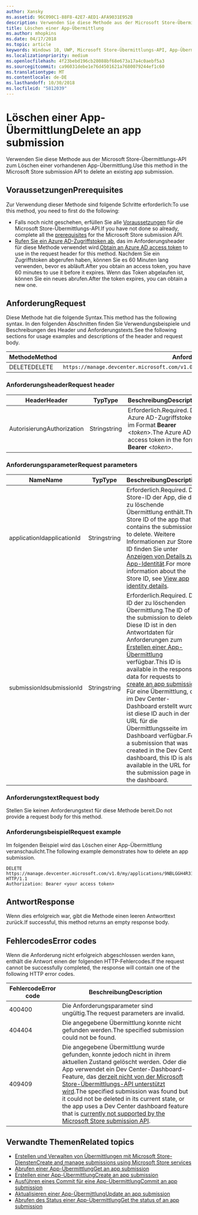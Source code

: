 ```yaml
---
author: Xansky
ms.assetid: 96C090C1-88F8-42E7-AED1-AFA9031E952B
description: Verwenden Sie diese Methode aus der Microsoft Store-Übermittlungs-API zum Löschen einer vorhandenen App-Übermittlung.
title: Löschen einer App-Übermittlung
ms.author: mhopkins
ms.date: 04/17/2018
ms.topic: article
keywords: Windows 10, UWP, Microsoft Store-Übermittlungs-API, App-Übermittlung, löschen
ms.localizationpriority: medium
ms.openlocfilehash: 4f23bebd196cb28088bf68e673a17a4c0aebf5a3
ms.sourcegitcommit: ca96031debe1e76d4501621a7680079244ef1c60
ms.translationtype: MT
ms.contentlocale: de-DE
ms.lasthandoff: 10/30/2018
ms.locfileid: "5812039"
---
```

# <a name="delete-an-app-submission"></a><span data-ttu-id="c0f68-104">Löschen einer App-Übermittlung</span><span class="sxs-lookup"><span data-stu-id="c0f68-104">Delete an app submission</span></span>

<span data-ttu-id="c0f68-105">Verwenden Sie diese Methode aus der Microsoft Store-Übermittlungs-API zum Löschen einer vorhandenen App-Übermittlung.</span><span class="sxs-lookup"><span data-stu-id="c0f68-105">Use this method in the Microsoft Store submission API to delete an existing app submission.</span></span>

## <a name="prerequisites"></a><span data-ttu-id="c0f68-106">Voraussetzungen</span><span class="sxs-lookup"><span data-stu-id="c0f68-106">Prerequisites</span></span>

<span data-ttu-id="c0f68-107">Zur Verwendung dieser Methode sind folgende Schritte erforderlich:</span><span class="sxs-lookup"><span data-stu-id="c0f68-107">To use this method, you need to first do the following:</span></span>

* <span data-ttu-id="c0f68-108">Falls noch nicht geschehen, erfüllen Sie alle [Voraussetzungen](create-and-manage-submissions-using-windows-store-services.md#prerequisites) für die Microsoft Store-Übermittlungs-API.</span><span class="sxs-lookup"><span data-stu-id="c0f68-108">If you have not done so already, complete all the [prerequisites](create-and-manage-submissions-using-windows-store-services.md#prerequisites) for the Microsoft Store submission API.</span></span>
* <span data-ttu-id="c0f68-109">[Rufen Sie ein Azure AD-Zugriffstoken ab](create-and-manage-submissions-using-windows-store-services.md#obtain-an-azure-ad-access-token), das im Anforderungsheader für diese Methode verwendet wird.</span><span class="sxs-lookup"><span data-stu-id="c0f68-109">[Obtain an Azure AD access token](create-and-manage-submissions-using-windows-store-services.md#obtain-an-azure-ad-access-token) to use in the request header for this method.</span></span> <span data-ttu-id="c0f68-110">Nachdem Sie ein Zugriffstoken abgerufen haben, können Sie es 60 Minuten lang verwenden, bevor es abläuft.</span><span class="sxs-lookup"><span data-stu-id="c0f68-110">After you obtain an access token, you have 60 minutes to use it before it expires.</span></span> <span data-ttu-id="c0f68-111">Wenn das Token abgelaufen ist, können Sie ein neues abrufen.</span><span class="sxs-lookup"><span data-stu-id="c0f68-111">After the token expires, you can obtain a new one.</span></span>

## <a name="request"></a><span data-ttu-id="c0f68-112">Anforderung</span><span class="sxs-lookup"><span data-stu-id="c0f68-112">Request</span></span>

<span data-ttu-id="c0f68-113">Diese Methode hat die folgende Syntax.</span><span class="sxs-lookup"><span data-stu-id="c0f68-113">This method has the following syntax.</span></span> <span data-ttu-id="c0f68-114">In den folgenden Abschnitten finden Sie Verwendungsbeispiele und Beschreibungen des Header und Anforderungstexts.</span><span class="sxs-lookup"><span data-stu-id="c0f68-114">See the following sections for usage examples and descriptions of the header and request body.</span></span>

| <span data-ttu-id="c0f68-115">Methode</span><span class="sxs-lookup"><span data-stu-id="c0f68-115">Method</span></span> | <span data-ttu-id="c0f68-116">Anforderungs-URI</span><span class="sxs-lookup"><span data-stu-id="c0f68-116">Request URI</span></span>                                                      |
|--------|------------------------------------------------------------------|
| <span data-ttu-id="c0f68-117">DELETE</span><span class="sxs-lookup"><span data-stu-id="c0f68-117">DELETE</span></span>    | ```https://manage.devcenter.microsoft.com/v1.0/my/applications/{applicationId}/submissions/{submissionId}``` |


### <a name="request-header"></a><span data-ttu-id="c0f68-118">Anforderungsheader</span><span class="sxs-lookup"><span data-stu-id="c0f68-118">Request header</span></span>

| <span data-ttu-id="c0f68-119">Header</span><span class="sxs-lookup"><span data-stu-id="c0f68-119">Header</span></span>        | <span data-ttu-id="c0f68-120">Typ</span><span class="sxs-lookup"><span data-stu-id="c0f68-120">Type</span></span>   | <span data-ttu-id="c0f68-121">Beschreibung</span><span class="sxs-lookup"><span data-stu-id="c0f68-121">Description</span></span>                                                                 |
|---------------|--------|-----------------------------------------------------------------------------|
| <span data-ttu-id="c0f68-122">Autorisierung</span><span class="sxs-lookup"><span data-stu-id="c0f68-122">Authorization</span></span> | <span data-ttu-id="c0f68-123">String</span><span class="sxs-lookup"><span data-stu-id="c0f68-123">string</span></span> | <span data-ttu-id="c0f68-124">Erforderlich.</span><span class="sxs-lookup"><span data-stu-id="c0f68-124">Required.</span></span> <span data-ttu-id="c0f68-125">Das Azure AD-Zugriffstoken im Format **Bearer** &lt;*token*&gt;.</span><span class="sxs-lookup"><span data-stu-id="c0f68-125">The Azure AD access token in the form **Bearer** &lt;*token*&gt;.</span></span> |


### <a name="request-parameters"></a><span data-ttu-id="c0f68-126">Anforderungsparameter</span><span class="sxs-lookup"><span data-stu-id="c0f68-126">Request parameters</span></span>

| <span data-ttu-id="c0f68-127">Name</span><span class="sxs-lookup"><span data-stu-id="c0f68-127">Name</span></span>        | <span data-ttu-id="c0f68-128">Typ</span><span class="sxs-lookup"><span data-stu-id="c0f68-128">Type</span></span>   | <span data-ttu-id="c0f68-129">Beschreibung</span><span class="sxs-lookup"><span data-stu-id="c0f68-129">Description</span></span>                                                                 |
|---------------|--------|-----------------------------------------------------------------------------|
| <span data-ttu-id="c0f68-130">applicationId</span><span class="sxs-lookup"><span data-stu-id="c0f68-130">applicationId</span></span> | <span data-ttu-id="c0f68-131">String</span><span class="sxs-lookup"><span data-stu-id="c0f68-131">string</span></span> | <span data-ttu-id="c0f68-132">Erforderlich.</span><span class="sxs-lookup"><span data-stu-id="c0f68-132">Required.</span></span> <span data-ttu-id="c0f68-133">Die Store-ID der App, die die zu löschende Übermittlung enthält.</span><span class="sxs-lookup"><span data-stu-id="c0f68-133">The Store ID of the app that contains the submission to delete.</span></span> <span data-ttu-id="c0f68-134">Weitere Informationen zur Store-ID finden Sie unter [Anzeigen von Details zur App-Identität](https://msdn.microsoft.com/windows/uwp/publish/view-app-identity-details).</span><span class="sxs-lookup"><span data-stu-id="c0f68-134">For more information about the Store ID, see [View app identity details](https://msdn.microsoft.com/windows/uwp/publish/view-app-identity-details).</span></span>  |
| <span data-ttu-id="c0f68-135">submissionId</span><span class="sxs-lookup"><span data-stu-id="c0f68-135">submissionId</span></span> | <span data-ttu-id="c0f68-136">String</span><span class="sxs-lookup"><span data-stu-id="c0f68-136">string</span></span> | <span data-ttu-id="c0f68-137">Erforderlich.</span><span class="sxs-lookup"><span data-stu-id="c0f68-137">Required.</span></span> <span data-ttu-id="c0f68-138">Die ID der zu löschenden Übermittlung.</span><span class="sxs-lookup"><span data-stu-id="c0f68-138">The ID of the submission to delete.</span></span> <span data-ttu-id="c0f68-139">Diese ID ist in den Antwortdaten für Anforderungen zum [Erstellen einer App-Übermittlung](create-an-app-submission.md) verfügbar.</span><span class="sxs-lookup"><span data-stu-id="c0f68-139">This ID is available in the response data for requests to [create an app submission](create-an-app-submission.md).</span></span> <span data-ttu-id="c0f68-140">Für eine Übermittlung, die im Dev Center-Dashboard erstellt wurde, ist diese ID auch in der URL für die Übermittlungsseite im Dashboard verfügbar.</span><span class="sxs-lookup"><span data-stu-id="c0f68-140">For a submission that was created in the Dev Center dashboard, this ID is also available in the URL for the submission page in the dashboard.</span></span>  |


### <a name="request-body"></a><span data-ttu-id="c0f68-141">Anforderungstext</span><span class="sxs-lookup"><span data-stu-id="c0f68-141">Request body</span></span>

<span data-ttu-id="c0f68-142">Stellen Sie keinen Anforderungstext für diese Methode bereit.</span><span class="sxs-lookup"><span data-stu-id="c0f68-142">Do not provide a request body for this method.</span></span>


### <a name="request-example"></a><span data-ttu-id="c0f68-143">Anforderungsbeispiel</span><span class="sxs-lookup"><span data-stu-id="c0f68-143">Request example</span></span>

<span data-ttu-id="c0f68-144">Im folgenden Beispiel wird das Löschen einer App-Übermittlung veranschaulicht.</span><span class="sxs-lookup"><span data-stu-id="c0f68-144">The following example demonstrates how to delete an app submission.</span></span>

```
DELETE https://manage.devcenter.microsoft.com/v1.0/my/applications/9NBLGGH4R315/submissions/1152921504621243610 HTTP/1.1
Authorization: Bearer <your access token>
```

## <a name="response"></a><span data-ttu-id="c0f68-145">Antwort</span><span class="sxs-lookup"><span data-stu-id="c0f68-145">Response</span></span>

<span data-ttu-id="c0f68-146">Wenn dies erfolgreich war, gibt die Methode einen leeren Antworttext zurück.</span><span class="sxs-lookup"><span data-stu-id="c0f68-146">If successful, this method returns an empty response body.</span></span>

## <a name="error-codes"></a><span data-ttu-id="c0f68-147">Fehlercodes</span><span class="sxs-lookup"><span data-stu-id="c0f68-147">Error codes</span></span>

<span data-ttu-id="c0f68-148">Wenn die Anforderung nicht erfolgreich abgeschlossen werden kann, enthält die Antwort einen der folgenden HTTP-Fehlercodes.</span><span class="sxs-lookup"><span data-stu-id="c0f68-148">If the request cannot be successfully completed, the response will contain one of the following HTTP error codes.</span></span>

| <span data-ttu-id="c0f68-149">Fehlercode</span><span class="sxs-lookup"><span data-stu-id="c0f68-149">Error code</span></span> |  <span data-ttu-id="c0f68-150">Beschreibung</span><span class="sxs-lookup"><span data-stu-id="c0f68-150">Description</span></span>   |
|--------|------------------|
| <span data-ttu-id="c0f68-151">400</span><span class="sxs-lookup"><span data-stu-id="c0f68-151">400</span></span>  | <span data-ttu-id="c0f68-152">Die Anforderungsparameter sind ungültig.</span><span class="sxs-lookup"><span data-stu-id="c0f68-152">The request parameters are invalid.</span></span> |
| <span data-ttu-id="c0f68-153">404</span><span class="sxs-lookup"><span data-stu-id="c0f68-153">404</span></span>  | <span data-ttu-id="c0f68-154">Die angegebene Übermittlung konnte nicht gefunden werden.</span><span class="sxs-lookup"><span data-stu-id="c0f68-154">The specified submission could not be found.</span></span> |
| <span data-ttu-id="c0f68-155">409</span><span class="sxs-lookup"><span data-stu-id="c0f68-155">409</span></span>  | <span data-ttu-id="c0f68-156">Die angegebene Übermittlung wurde gefunden, konnte jedoch nicht in ihrem aktuellen Zustand gelöscht werden. Oder die App verwendet ein Dev Center-Dashboard-Feature, das [derzeit nicht von der Microsoft Store-Übermittlungs-API unterstützt wird](create-and-manage-submissions-using-windows-store-services.md#not_supported).</span><span class="sxs-lookup"><span data-stu-id="c0f68-156">The specified submission was found but it could not be deleted in its current state, or the app uses a Dev Center dashboard feature that is [currently not supported by the Microsoft Store submission API](create-and-manage-submissions-using-windows-store-services.md#not_supported).</span></span> |


## <a name="related-topics"></a><span data-ttu-id="c0f68-157">Verwandte Themen</span><span class="sxs-lookup"><span data-stu-id="c0f68-157">Related topics</span></span>

* [<span data-ttu-id="c0f68-158">Erstellen und Verwalten von Übermittlungen mit Microsoft Store-Diensten</span><span class="sxs-lookup"><span data-stu-id="c0f68-158">Create and manage submissions using Microsoft Store services</span></span>](create-and-manage-submissions-using-windows-store-services.md)
* [<span data-ttu-id="c0f68-159">Abrufen einer App-Übermittlung</span><span class="sxs-lookup"><span data-stu-id="c0f68-159">Get an app submission</span></span>](get-an-app-submission.md)
* [<span data-ttu-id="c0f68-160">Erstellen einer App-Übermittlung</span><span class="sxs-lookup"><span data-stu-id="c0f68-160">Create an app submission</span></span>](create-an-app-submission.md)
* [<span data-ttu-id="c0f68-161">Ausführen eines Commit für eine App-Übermittlung</span><span class="sxs-lookup"><span data-stu-id="c0f68-161">Commit an app submission</span></span>](commit-an-app-submission.md)
* [<span data-ttu-id="c0f68-162">Aktualisieren einer App-Übermittlung</span><span class="sxs-lookup"><span data-stu-id="c0f68-162">Update an app submission</span></span>](update-an-app-submission.md)
* [<span data-ttu-id="c0f68-163">Abrufen des Status einer App-Übermittlung</span><span class="sxs-lookup"><span data-stu-id="c0f68-163">Get the status of an app submission</span></span>](get-status-for-an-app-submission.md)
